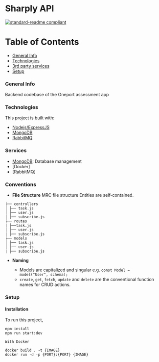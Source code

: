 # Sharply API

[![standard-readme compliant](https://img.shields.io/badge/readme%20style-standard-brightgreen.svg?style=flat-square)](https://github.com/RichardLitt/standard-readme)

# Table of Contents

-   [General Info](#general-info)
-   [Technologies](#technologies)
-   [3rd party services](#services)
-   [Setup](#setup)

### General Info

Backend codebase of the Oneport assessment app

### Technologies

This project is built with:

-   [Nodejs/ExpressJS](https://expressjs.com)
-   [MongoDB](https://cloud.mongodb.com)
-   [RabbitMQ](https://rabbitmq.com/)

### Services

-   [MongoDB](https://cloud.mongodb.com): Database management
-   [Docker]
-   [RabbitMQ]

### Conventions

-   **File Structure**
    MRC file structure
    Entities are self-contained.

```
├── controllers
│ ├── task.js
│ ├── user.js
| ├── subscribe.js
├── routes
| ├──task.js
│ ├── user.js
| ├── subscribe.js
├── models
│ ├── task.js
│ ├── user.js
| ├── subscribe.js
```

-   **Naming**

    -   Models are capitalized and singular e.g.
        `const Model = model("User", schema);`
    -   `create`, `get`, `fetch`, `update` and `delete` are the conventional function names for CRUD actions.


### Setup

#### Installation

To run this project,

```
npm install
npm run start:dev

With Docker 

docker build . -t {IMAGE}
docker run -d -p {PORT}:{PORT} {IMAGE}

```
